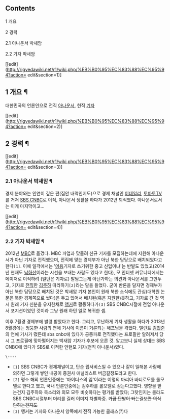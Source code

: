 ## Contents

    

1 개요

2 경력

    

2.1 아나운서 박새암

2.2 기자 박새암

[[edit](http://rigvedawiki.net/r1/wiki.php/%EB%B0%95%EC%83%88%EC%95%94?action=
edit&section=1)]

## 1 개요 ¶

대한민국의 언론인으로 전직 [아나운서](%EC%95%84%EB%82%98%EC%9A%B4%EC%84%9C.md), 현직
[기자](%EA%B8%B0%EC%9E%90.md)

[[edit](http://rigvedawiki.net/r1/wiki.php/%EB%B0%95%EC%83%88%EC%95%94?action=
edit&section=2)]

## 2 경력 ¶

[[edit](http://rigvedawiki.net/r1/wiki.php/%EB%B0%95%EC%83%88%EC%95%94?action=
edit&section=3)]

### 2.1 아나운서 박새암 ¶

경제 분야와는 인연이 깊은 편(집안 내력인지도)으로 경제 채널인
[이데일리](%EC%9D%B4%EB%8D%B0%EC%9D%BC%EB%A6%AC.md), [토마토TV](%ED%86%A0%EB%A7%88%ED%86%A0%20TV.md)를 거쳐 [SBS CNBC](SBS%20CNBC.md)로
이직, 아나운서 생활을 하다가 2012년 퇴직했다. 아나운서로서는 이게 마지막이고...

[[edit](http://rigvedawiki.net/r1/wiki.php/%EB%B0%95%EC%83%88%EC%95%94?action=
edit&section=4)]

### 2.2 기자 박새암 ¶

2012년 [MBC](%EB%AC%B8%ED%99%94%EB%B0%A9%EC%86%A1.md)로 옮겼다. MBC 파업과 맞물려 신규
기자를 모집하는데에 지원해 아나운서가 아닌 기자로 전직했으며, 전직에 맞는 경제부가 아닌 북한 담당으로 배치되었다고 한다`[1]`. 이에
일각에서는 '[어용](%EC%96%B4%EC%9A%A9.md)기자로 쓰기위한 중고 신입이냐'는 반발도 있었고(2014년 현재도
[낙하산](%EB%82%99%ED%95%98%EC%82%B0.md)이라는 시선을 보내는 사람도 있다고 한다), 모 인터넷 커뮤니티에서는
메이저로 이직하려 (일단은 기자로) 발담그는게 아닌가하는 의견과 아나운서를 그만두고, 기자로
[전직](%EC%A0%84%EC%A7%81.md)한 [김주하](%EA%B9%80%EC%A3%BC%ED%95%98.md)
따라하기`[2]`라는 말을 들었다. 굳이 반론을 달자면 경제부가 아닌 북한 담당으로 배치된 것은 박새암 기자 본인이 원래 북한 소식에도
관심(대학원 논문은 북한 경제쪽으로 썼다)은 두고 있어서 배치된(혹은 지원한)듯하고, 기자로 간 것 역시 원래 기자 신분을 유지한채로
[앵커](%EC%95%B5%EC%BB%A4.md)로 활동하다가`[3]` SBS CNBC시절에 전업 아나운서 포지션이었던 것이라 그냥
원래 하던 일로 복귀한 셈.

  

이후 7월경 경제부에 발령 받았다고 한다. 그리고, 무난하게 기자 생활을 하다가 2013년 8월경에는 엉뚱한 사람의 연애 기사에 이름이
거론되는 해프닝을 겪었다. 탤런트 [김민준](%EA%B9%80%EB%AF%BC%EC%A4%80.md)의 연애 기사가 떴든데 sbs
cnbc에 있다가 공중파로 전직했다는 프로필만 알려져서 당시 그 프로필에 맞아떨어지는 박새암 기자가 후보에 오른 것. 알고보니 실제 상대는
SBS CNBC에 있다가 SBS로 이적한 안현모 기자(전직 아나운서)였다.

`\----`

  * `[1]` SBS CNBC가 경제채널이고, 단순 립서비스일 수 있으나 같이 일해본 사람에 의하면 그렇게 쌓인 내공이 증권사 애널리스트 버금갈정도라고 한다.
  * `[2]` 평소 해외 언론인중에는 '마이더스의 입'이라는 이명의 마리아 바티로모를 롤모델로 한다고 했고, 국내 언론인중에는 김주하를 롤모델로 삼는다고했다. 영향을 받는건지 김주하와 목소리와 외모 모두 비슷하다는 평가를 받았다; 그탓인지는 몰라도 SBS CNBC시절부터 머리를 길러 이미지 차별화중. <del>가끔 단발이 돠는걸보면 의식안하는건지도</del>
  * `[3]` 앵커는 기자와 아나운서 양쪽에서 전직 가능한 클래스(?)다

